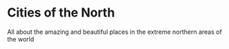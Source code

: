 Cities of the North
===================

All about the amazing and beautiful places in the extreme northern areas of the world
